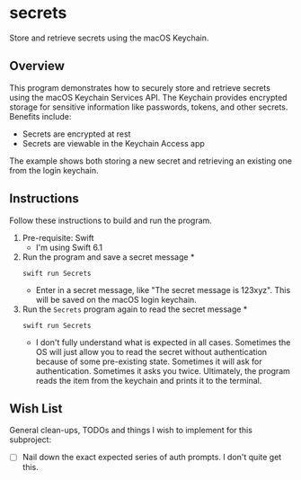 # secrets

Store and retrieve secrets using the macOS Keychain.


## Overview

This program demonstrates how to securely store and retrieve secrets using the macOS Keychain Services API. The Keychain provides encrypted storage for sensitive information like passwords, tokens, and other secrets. Benefits include:

* Secrets are encrypted at rest
* Secrets are viewable in the Keychain Access app

The example shows both storing a new secret and retrieving an existing one from the login keychain.


## Instructions

Follow these instructions to build and run the program.

1. Pre-requisite: Swift
   * I'm using Swift 6.1
2. Run the program and save a secret message
   * 
     ```shell
     swift run Secrets
     ```
   * Enter in a secret message, like "The secret message is 123xyz". This will be saved on the macOS login keychain.
3. Run the `Secrets` program again to read the secret message
   *
     ```shell
     swift run Secrets
     ```
   * I don't fully understand what is expected in all cases. Sometimes the OS will just allow you to read the secret without authentication because of some pre-existing state. Sometimes it will ask for authentication. Sometimes it asks you twice. Ultimately, the program reads the item from the keychain and prints it to the terminal.


## Wish List

General clean-ups, TODOs and things I wish to implement for this subproject:

* [ ] Nail down the exact expected series of auth prompts. I don't quite get this.  
